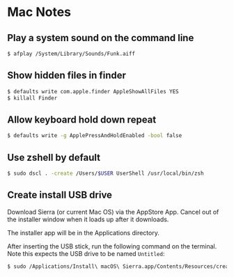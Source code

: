 # Mac Notes

## Play a system sound on the command line

```bash
$ afplay /System/Library/Sounds/Funk.aiff
```

## Show hidden files in finder

```bash
$ defaults write com.apple.finder AppleShowAllFiles YES
$ killall Finder
```

## Allow keyboard hold down repeat

```bash
$ defaults write -g ApplePressAndHoldEnabled -bool false
```

## Use zshell by default

```bash
$ sudo dscl . -create /Users/$USER UserShell /usr/local/bin/zsh
```

## Create install USB drive

Download Sierra (or current Mac OS) via the AppStore App.  Cancel out of the installer window when it loads up after it downloads.

The installer app will be in the Applications directory.

After inserting the USB stick, run the following command on the terminal.  Note this expects the USB drive to be named `Untitled`:

```bash
$ sudo /Applications/Install\ macOS\ Sierra.app/Contents/Resources/createinstallmedia --volume /Volumes/Untitled --applicationpath /Applications/Install\ macOS\ Sierra.app
```
